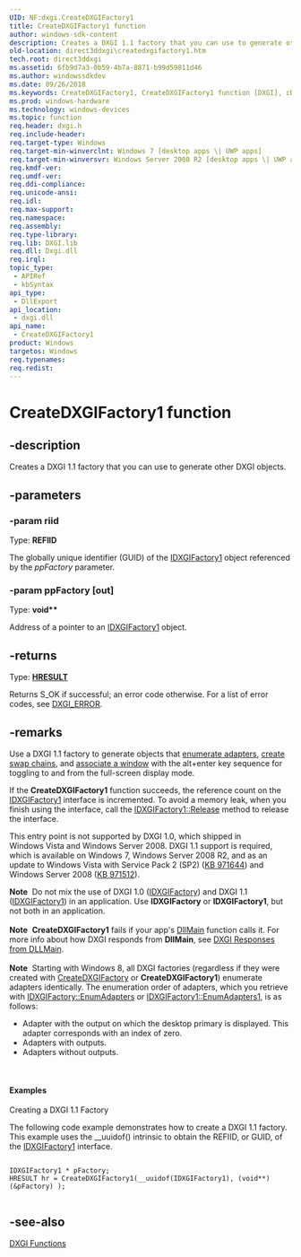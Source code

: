 ```yaml
---
UID: NF:dxgi.CreateDXGIFactory1
title: CreateDXGIFactory1 function
author: windows-sdk-content
description: Creates a DXGI 1.1 factory that you can use to generate other DXGI objects.
old-location: direct3ddxgi\createdxgifactory1.htm
tech.root: direct3ddxgi
ms.assetid: 6fb9d7a3-0b59-4b7a-8871-b99d59811d46
ms.author: windowssdkdev
ms.date: 09/26/2018
ms.keywords: CreateDXGIFactory1, CreateDXGIFactory1 function [DXGI], cbbcd6f0-23c8-ef1c-0d0c-2b56092eb8b1, direct3ddxgi.createdxgifactory1, dxgi/CreateDXGIFactory1
ms.prod: windows-hardware
ms.technology: windows-devices
ms.topic: function
req.header: dxgi.h
req.include-header: 
req.target-type: Windows
req.target-min-winverclnt: Windows 7 [desktop apps \| UWP apps]
req.target-min-winversvr: Windows Server 2008 R2 [desktop apps \| UWP apps]
req.kmdf-ver: 
req.umdf-ver: 
req.ddi-compliance: 
req.unicode-ansi: 
req.idl: 
req.max-support: 
req.namespace: 
req.assembly: 
req.type-library: 
req.lib: DXGI.lib
req.dll: Dxgi.dll
req.irql: 
topic_type:
 - APIRef
 - kbSyntax
api_type:
 - DllExport
api_location:
 - dxgi.dll
api_name:
 - CreateDXGIFactory1
product: Windows
targetos: Windows
req.typenames: 
req.redist: 
---
```


# CreateDXGIFactory1 function


## -description


Creates a DXGI 1.1 factory that you can use to generate other  DXGI objects.


## -parameters




### -param riid

Type: <b>REFIID</b>

The globally unique identifier (GUID) of the <a href="https://msdn.microsoft.com/271f1877-25a7-4d32-9ffa-cb174b366b74">IDXGIFactory1</a> object referenced by 
          the <i>ppFactory</i> parameter.


### -param ppFactory [out]

Type: <b>void**</b>

Address of a pointer to an <a href="https://msdn.microsoft.com/271f1877-25a7-4d32-9ffa-cb174b366b74">IDXGIFactory1</a> object.


## -returns



Type: <b><a href="https://msdn.microsoft.com/en-us/library/Hh437604(v=VS.85).aspx">HRESULT</a></b>

Returns S_OK if successful; an error code otherwise. For a list of error codes, see <a href="https://msdn.microsoft.com/en-us/library/Bb509553(v=VS.85).aspx">DXGI_ERROR</a>.




## -remarks



Use a DXGI 1.1 factory to generate objects that <a href="https://msdn.microsoft.com/en-us/library/Bb174538(v=VS.85).aspx">enumerate adapters</a>, 
      <a href="https://msdn.microsoft.com/en-us/library/Bb174537(v=VS.85).aspx">create swap chains</a>, and <a href="https://msdn.microsoft.com/en-us/library/Bb174540(v=VS.85).aspx">associate a window</a> with 
      the alt+enter key sequence for toggling to and from the full-screen display mode.  

If the <b>CreateDXGIFactory1</b> function succeeds, the reference count on the <a href="https://msdn.microsoft.com/271f1877-25a7-4d32-9ffa-cb174b366b74">IDXGIFactory1</a> interface is incremented. To avoid a memory leak, when you finish using the interface, call the <a href="https://msdn.microsoft.com/4b494c6f-f0ee-4c35-ae45-ed956f40dc7a">IDXGIFactory1::Release</a> method to release the interface.

This entry point is not supported by DXGI 1.0, which shipped in Windows Vista and Windows Server 2008. DXGI 1.1 support is required, which is available on 
      Windows 7, Windows Server 2008 R2, and as an update to Windows Vista with Service Pack 2 (SP2) (<a href="http://go.microsoft.com/fwlink/p/?linkid=160189">KB 971644</a>) and Windows Server 2008 (<a href="http://go.microsoft.com/fwlink/p/?linkid=183689">KB 971512</a>).

<div class="alert"><b>Note</b>  Do not mix the use of DXGI 1.0 (<a href="https://msdn.microsoft.com/en-us/library/Bb174535(v=VS.85).aspx">IDXGIFactory</a>) and DXGI 1.1 (<a href="https://msdn.microsoft.com/271f1877-25a7-4d32-9ffa-cb174b366b74">IDXGIFactory1</a>) in an application. Use <b>IDXGIFactory</b> or <b>IDXGIFactory1</b>, but not both in an application.</div>
<div> </div>
<div class="alert"><b>Note</b>  <b>CreateDXGIFactory1</b> fails if your app's <a href="https://msdn.microsoft.com/0c3e3083-9297-4626-b2a7-0062d1c2cf9e">DllMain</a> function calls it. For more info about how DXGI responds from <b>DllMain</b>, see <a href="https://msdn.microsoft.com/en-us/library/Bb205075(v=VS.85).aspx">DXGI Responses from DLLMain</a>.</div>
<div> </div>
<div class="alert"><b>Note</b>  Starting with Windows 8, all DXGI factories (regardless if they were created with <a href="https://msdn.microsoft.com/en-us/library/Bb204862(v=VS.85).aspx">CreateDXGIFactory</a> or <b>CreateDXGIFactory1</b>) enumerate adapters identically. The enumeration order of adapters, which you retrieve with <a href="https://msdn.microsoft.com/en-us/library/Bb174538(v=VS.85).aspx">IDXGIFactory::EnumAdapters</a> or <a href="https://msdn.microsoft.com/351b7b2d-abb7-449e-bee2-eea96fef3b9d">IDXGIFactory1::EnumAdapters1</a>, is as follows: <ul>
<li>Adapter with the output on which the desktop primary is displayed. This adapter corresponds with an index of zero.</li>
<li>Adapters with outputs.</li>
<li>Adapters without outputs.</li>
</ul>
</div>
<div> </div>

#### Examples

Creating a DXGI 1.1 Factory
          

The following code example demonstrates how to create a DXGI 1.1 factory.  This example uses the __uuidof() intrinsic to 
          obtain the REFIID, or GUID, of the <a href="https://msdn.microsoft.com/271f1877-25a7-4d32-9ffa-cb174b366b74">IDXGIFactory1</a> interface.


```

IDXGIFactory1 * pFactory;
HRESULT hr = CreateDXGIFactory1(__uuidof(IDXGIFactory1), (void**)(&pFactory) );
          
```


<div class="code"></div>



## -see-also




<a href="https://msdn.microsoft.com/209d2e65-b118-47a7-aece-fb140fdede3f">DXGI Functions</a>
 

 

